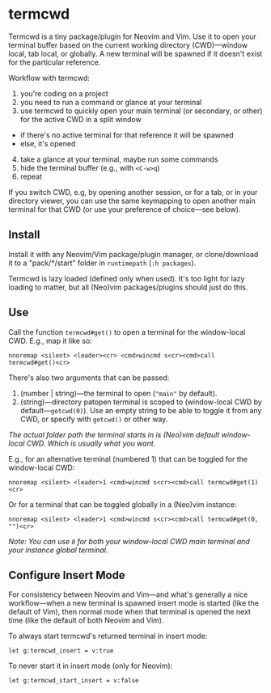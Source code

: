 # termcwd

Termcwd is a tiny package/plugin for Neovim and Vim. Use it to open your terminal buffer based on the current working directory (CWD)—window local, tab local, or globally. A new terminal will be spawned if it doesn't exist for the particular reference.

Workflow with termcwd:

1. you're coding on a project
2. you need to run a command or glance at your terminal
3. use termcwd to quickly open your main terminal (or secondary, or other) for the active CWD in a split window
  - if there's no active terminal for that reference it will be spawned
  - else, it's opened
4. take a glance at your terminal, maybe run some commands
5. hide the terminal buffer (e.g., with `<C-w>q`)
6. repeat

If you switch CWD, e.g, by opening another session, or for a tab, or in your directory viewer, you can use the same keymapping to open another main terminal for that CWD (or use your preference of choice—see below).

## Install

Install it with any Neovim/Vim package/plugin manager, or clone/download it to a "pack/\*/start" folder in `runtimepath` (`:h packages`).

Termcwd is lazy loaded (defined only when used). It's too light for lazy loading to matter,
but all (Neo)vim packages/plugins should just do this.

## Use

Call the function `termcwd#get()` to
open a terminal for the
window-local CWD. E.g., map it like
so:

```vim
nnoremap <silent> <leader><cr> <cmd>wincmd s<cr><cmd>call termcwd#get()<cr>
```

There's also two arguments that can be passed:

1. (number | string)—the terminal to open (`"main"` by default).
2. (string)—directory patopen terminal is scoped to (window-local
CWD by default—`getcwd(0)`).
Use an empty string to be able to toggle it from any CWD, or specify with `getcwd()` or other way.

*The actual folder path the
terminal starts in is (Neo)vim
default window-local CWD. Which
is usually what you want.*

E.g., for an alternative terminal (numbered 1) that can be toggled for the window-local CWD:

```vim
nnoremap <silent> <leader>1 <cmd>wincmd s<cr><cmd>call termcwd#get(1)<cr>
```

Or for a terminal that can be toggled globally in a (Neo)vim instance:

```vim
nnoremap <silent> <leader>1 <cmd>wincmd s<cr><cmd>call termcwd#get(0, "")<cr>
```

*Note: You can use `0` for both your window-local CWD main terminal and your instance global terminal.*

## Configure Insert Mode

For consistency between Neovim and
Vim—and what's generally a nice
workflow—when a new terminal is
spawned insert mode is
started (like the default of Vim),
then normal mode when that terminal
is opened the next time
(like the default of both Neovim
and Vim).

To always start termcwd's returned terminal in insert mode:

```vim
let g:termcwd_insert = v:true
```

To never start it in insert mode (only for Neovim):

```vim
let g:termcwd_start_insert = v:false
```
